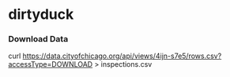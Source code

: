 # dirtyduck

### Download Data
curl https://data.cityofchicago.org/api/views/4ijn-s7e5/rows.csv?accessType=DOWNLOAD > inspections.csv


